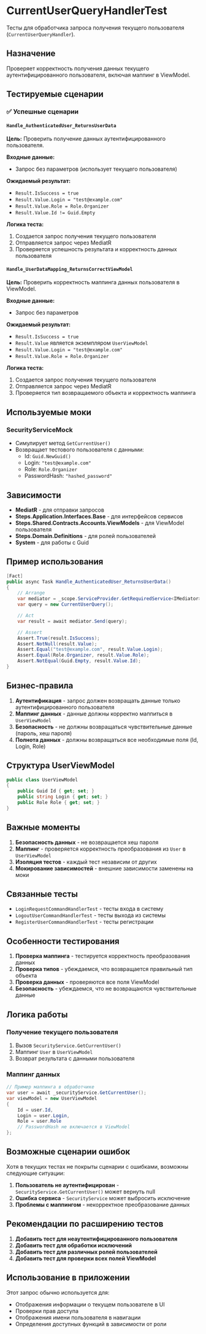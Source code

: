 # CurrentUserQueryHandlerTest

Тесты для обработчика запроса получения текущего пользователя (`CurrentUserQueryHandler`).

## Назначение

Проверяет корректность получения данных текущего аутентифицированного пользователя, включая маппинг в ViewModel.

## Тестируемые сценарии

### ✅ Успешные сценарии

#### `Handle_AuthenticatedUser_ReturnsUserData`
**Цель:** Проверить получение данных аутентифицированного пользователя.

**Входные данные:**
- Запрос без параметров (использует текущего пользователя)

**Ожидаемый результат:**
- `Result.IsSuccess = true`
- `Result.Value.Login = "test@example.com"`
- `Result.Value.Role = Role.Organizer`
- `Result.Value.Id != Guid.Empty`

**Логика теста:**
1. Создается запрос получения текущего пользователя
2. Отправляется запрос через MediatR
3. Проверяется успешность результата и корректность данных пользователя

#### `Handle_UserDataMapping_ReturnsCorrectViewModel`
**Цель:** Проверить корректность маппинга данных пользователя в ViewModel.

**Входные данные:**
- Запрос без параметров

**Ожидаемый результат:**
- `Result.IsSuccess = true`
- `Result.Value` является экземпляром `UserViewModel`
- `Result.Value.Login = "test@example.com"`
- `Result.Value.Role = Role.Organizer`

**Логика теста:**
1. Создается запрос получения текущего пользователя
2. Отправляется запрос через MediatR
3. Проверяется тип возвращаемого объекта и корректность маппинга

## Используемые моки

### SecurityServiceMock
- Симулирует метод `GetCurrentUser()`
- Возвращает тестового пользователя с данными:
  - Id: `Guid.NewGuid()`
  - Login: `"test@example.com"`
  - Role: `Role.Organizer`
  - PasswordHash: `"hashed_password"`

## Зависимости

- **MediatR** - для отправки запросов
- **Steps.Application.Interfaces.Base** - для интерфейсов сервисов
- **Steps.Shared.Contracts.Accounts.ViewModels** - для ViewModel пользователя
- **Steps.Domain.Definitions** - для ролей пользователей
- **System** - для работы с Guid

## Пример использования

```csharp
[Fact]
public async Task Handle_AuthenticatedUser_ReturnsUserData()
{
    // Arrange
    var mediator = _scope.ServiceProvider.GetRequiredService<IMediator>();
    var query = new CurrentUserQuery();

    // Act
    var result = await mediator.Send(query);

    // Assert
    Assert.True(result.IsSuccess);
    Assert.NotNull(result.Value);
    Assert.Equal("test@example.com", result.Value.Login);
    Assert.Equal(Role.Organizer, result.Value.Role);
    Assert.NotEqual(Guid.Empty, result.Value.Id);
}
```

## Бизнес-правила

1. **Аутентификация** - запрос должен возвращать данные только аутентифицированного пользователя
2. **Маппинг данных** - данные должны корректно маппиться в `UserViewModel`
3. **Безопасность** - не должны возвращаться чувствительные данные (пароль, хеш пароля)
4. **Полнота данных** - должны возвращаться все необходимые поля (Id, Login, Role)

## Структура UserViewModel

```csharp
public class UserViewModel
{
    public Guid Id { get; set; }
    public string Login { get; set; }
    public Role Role { get; set; }
}
```

## Важные моменты

1. **Безопасность данных** - не возвращается хеш пароля
2. **Маппинг** - проверяется корректность преобразования из `User` в `UserViewModel`
3. **Изоляция тестов** - каждый тест независим от других
4. **Мокирование зависимостей** - внешние зависимости заменены на моки

## Связанные тесты

- `LoginRequestCommandHandlerTest` - тесты входа в систему
- `LogoutUserCommandHandlerTest` - тесты выхода из системы
- `RegisterUserCommandHandlerTest` - тесты регистрации

## Особенности тестирования

1. **Проверка маппинга** - тестируется корректность преобразования данных
2. **Проверка типов** - убеждаемся, что возвращается правильный тип объекта
3. **Проверка данных** - проверяются все поля ViewModel
4. **Безопасность** - убеждаемся, что не возвращаются чувствительные данные

## Логика работы

### Получение текущего пользователя
1. Вызов `SecurityService.GetCurrentUser()`
2. Маппинг `User` в `UserViewModel`
3. Возврат результата с данными пользователя

### Маппинг данных
```csharp
// Пример маппинга в обработчике
var user = await _securityService.GetCurrentUser();
var viewModel = new UserViewModel
{
    Id = user.Id,
    Login = user.Login,
    Role = user.Role
    // PasswordHash не включается в ViewModel
};
```

## Возможные сценарии ошибок

Хотя в текущих тестах не покрыты сценарии с ошибками, возможны следующие ситуации:

1. **Пользователь не аутентифицирован** - `SecurityService.GetCurrentUser()` может вернуть null
2. **Ошибка сервиса** - `SecurityService` может выбросить исключение
3. **Проблемы с маппингом** - некорректное преобразование данных

## Рекомендации по расширению тестов

1. **Добавить тест для неаутентифицированного пользователя**
2. **Добавить тест для обработки исключений**
3. **Добавить тест для различных ролей пользователей**
4. **Добавить тест для проверки всех полей ViewModel**

## Использование в приложении

Этот запрос обычно используется для:
- Отображения информации о текущем пользователе в UI
- Проверки прав доступа
- Отображения имени пользователя в навигации
- Определения доступных функций в зависимости от роли 